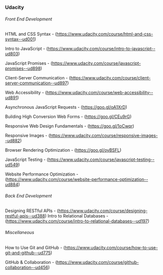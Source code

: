 ### Udacity
###### Front End Development

HTML and CSS Syntax - (https://www.udacity.com/course/html-and-css-syntax--ud001)

Intro to JavaScript - (https://www.udacity.com/course/intro-to-javascript--ud803)

JavaScript Promises - (https://www.udacity.com/course/javascript-promises--ud898)

Client-Server Communication - (https://www.udacity.com/course/client-server-communication--ud897)

Web Accessibility - (https://www.udacity.com/course/web-accessibility--ud891)

Asynchronous JavaScript Requests - (https://goo.gl/oA1XrD)

Building High Conversion Web Forms - (https://goo.gl/CEu9rG)

Responsive Web Design Fundamentals - (https://goo.gl/1oCwqr)

Responsive Images - (https://www.udacity.com/course/responsive-images--ud882)

Browser Rendering Optimization - (https://goo.gl/oyBSFL)

JavaScript Testing - (https://www.udacity.com/course/javascript-testing--ud549)

Website Performance Optimization - (https://www.udacity.com/course/website-performance-optimization--ud884)

###### Back End Development

Designing RESTful APIs - (https://www.udacity.com/course/designing-restful-apis--ud388)
Intro to Relational Databases - (https://www.udacity.com/course/intro-to-relational-databases--ud197)

###### Miscellaneous

How to Use Git and GitHub - (https://www.udacity.com/course/how-to-use-git-and-github--ud775)

GitHub & Collaboration - (https://www.udacity.com/course/github-collaboration--ud456)